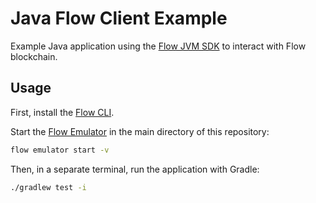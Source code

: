 # Java Flow Client Example

Example Java application using the [Flow JVM SDK](https://github.com/onflow/flow-jvm-sdk) to interact with Flow blockchain.

## Usage

First, install the [Flow CLI](https://docs.onflow.org/flow-cli).

Start the [Flow Emulator](https://docs.onflow.org/emulator) in the main directory of this repository:

```sh
flow emulator start -v
```

Then, in a separate terminal, run the application with Gradle:

```sh
./gradlew test -i
```
